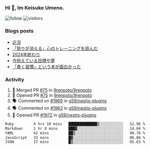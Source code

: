 ### Hi 👋, Im Keisuke Umeno.

<!--
**9renpoto/9renpoto** is a ✨ _special_ ✨ repository because its `README.md` (this file) appears on your GitHub profile.

Here are some ideas to get you started:

- 🔭 I’m currently working on ...
- 🌱 I’m currently learning ...
- 👯 I’m looking to collaborate on ...
- 🤔 I’m looking for help with ...
- 💬 Ask me about ...
- 📫 How to reach me: ...
- 😄 Pronouns: ...
- ⚡ Fun fact: ...
-->

![follow](https://img.shields.io/github/followers/9renpoto?label=Follow&style=social)
![visitors](https://komarev.com/ghpvc/?username=9renpoto&label=Profile%20views&color=0e75b6&style=flat)

### Blogs posts

<!-- BLOG-POST-LIST:START -->
- [近況](https://9renpoto.win/entry/2025/04/05/current_status)
- [「怒りが消える」心のトレーニングを読んだ](https://9renpoto.win/entry/2025/02/01/anger-management)
- [2024年終わり](https://9renpoto.win/entry/2024/12/31/2024-end)
- [今抱えている目標や夢](https://9renpoto.win/entry/2024/12/02/objective)
- [「書く習慣」という本が面白かった](https://9renpoto.win/entry/2024/11/11/leave_a_feeling_sad)
<!-- BLOG-POST-LIST:END -->

### Activity

<!--START_SECTION:activity-->
1. 🎉 Merged PR [#75](https://github.com/9renpoto/9renpoto/pull/75) in [9renpoto/9renpoto](https://github.com/9renpoto/9renpoto)
2. 💪 Opened PR [#75](https://github.com/9renpoto/9renpoto/pull/75) in [9renpoto/9renpoto](https://github.com/9renpoto/9renpoto)
3. 🗣 Commented on [#1969](https://github.com/g59/nestjs-plugins/pull/1969#issuecomment-3216251966) in [g59/nestjs-plugins](https://github.com/g59/nestjs-plugins)
4. 🗣 Commented on [#1963](https://github.com/g59/nestjs-plugins/pull/1963#issuecomment-3216248731) in [g59/nestjs-plugins](https://github.com/g59/nestjs-plugins)
5. 💪 Opened PR [#1972](https://github.com/g59/nestjs-plugins/pull/1972) in [g59/nestjs-plugins](https://github.com/g59/nestjs-plugins)
<!--END_SECTION:activity-->

<!--START_SECTION:waka-->

```txt
Ruby         4 hrs 19 mins   █████████████▒░░░░░░░░░░░   52.96 %
Markdown     1 hr 8 mins     ███▓░░░░░░░░░░░░░░░░░░░░░   14.04 %
YAML         42 mins         ██▒░░░░░░░░░░░░░░░░░░░░░░   08.76 %
JavaScript   33 mins         █▓░░░░░░░░░░░░░░░░░░░░░░░   06.86 %
JSON         27 mins         █▒░░░░░░░░░░░░░░░░░░░░░░░   05.63 %
```

<!--END_SECTION:waka-->
